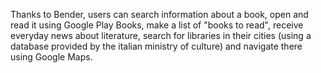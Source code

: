 Thanks to Bender, users can search information about a book, open and read it using Google Play Books, make a list of "books to read", receive everyday news about literature, search for libraries in their cities (using a database provided by the italian ministry of culture) and navigate there using Google Maps.
